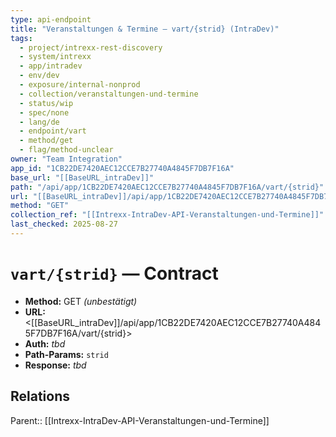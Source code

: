 ```yaml
---
type: api-endpoint
title: "Veranstaltungen & Termine — vart/{strid} (IntraDev)"
tags:
  - project/intrexx-rest-discovery
  - system/intrexx
  - app/intradev
  - env/dev
  - exposure/internal-nonprod
  - collection/veranstaltungen-und-termine
  - status/wip
  - spec/none
  - lang/de
  - endpoint/vart
  - method/get
  - flag/method-unclear
owner: "Team Integration"
app_id: "1CB22DE7420AEC12CCE7B27740A4845F7DB7F16A"
base_url: "[[BaseURL_intraDev]]"
path: "/api/app/1CB22DE7420AEC12CCE7B27740A4845F7DB7F16A/vart/{strid}"
url: "[[BaseURL_intraDev]]/api/app/1CB22DE7420AEC12CCE7B27740A4845F7DB7F16A/vart/{strid}"
method: "GET"
collection_ref: "[[Intrexx-IntraDev-API-Veranstaltungen-und-Termine]]"
last_checked: 2025-08-27
---
```


# `vart/{strid}` — Contract
- **Method:** GET *(unbestätigt)*  
- **URL:** <[[BaseURL_intraDev]]/api/app/1CB22DE7420AEC12CCE7B27740A4845F7DB7F16A/vart/{strid}>  
- **Auth:** _tbd_  
- **Path-Params:** `strid`  
- **Response:** _tbd_

## Relations
Parent:: [[Intrexx-IntraDev-API-Veranstaltungen-und-Termine]]
